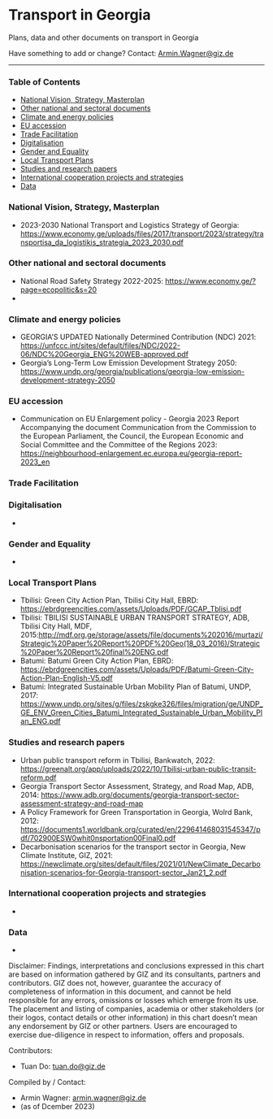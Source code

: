 # Transport in Georgia
Plans, data and other documents on transport in Georgia

Have something to add or change? Contact: Armin.Wagner@giz.de

------------------------------

### Table of Contents

- [National Vision, Strategy, Masterplan](#National-Vision-Strategy-Masterplan)
- [Other national and sectoral documents](#other-national-sectoral-documents) 
- [Climate and energy policies](#climate-energy-policies) 
- [EU accession](#eu-accession)
- [Trade Facilitation](#trade-facilitation)
- [Digitalisation](#digitalisation)
- [Gender and Equality](#gender)
- [Local Transport Plans](#local-transport-plans) 
- [Studies and research papers](#studies-research) 
- [International cooperation projects and strategies](#International-cooperation) 
- [Data](#data) 

  
### National Vision, Strategy, Masterplan <a name="national-vision-strategy-masterplan"></a> 

- 2023-2030 National Transport and Logistics Strategy of Georgia: https://www.economy.ge/uploads/files/2017/transport/2023/strategy/transportisa_da_logistikis_strategia_2023_2030.pdf

### Other national and sectoral documents <a name="other-national-sectoral-documents"></a> 

- National Road Safety Strategy 2022-2025: https://www.economy.ge/?page=ecopolitic&s=20
- 

### Climate and energy policies <a name="climate-energy-policies"></a> 

- GEORGIA’S UPDATED Nationally Determined Contribution (NDC) 2021: https://unfccc.int/sites/default/files/NDC/2022-06/NDC%20Georgia_ENG%20WEB-approved.pdf
- Georgia’s Long-Term Low Emission Development Strategy 2050: https://www.undp.org/georgia/publications/georgia-low-emission-development-strategy-2050

### EU accession <a name="eu-accession"></a> 

- Communication on EU Enlargement policy - Georgia 2023 Report Accompanying the document Communication from the Commission to the European Parliament, the Council, the European Economic and Social Committee and the Committee of the Regions 2023: https://neighbourhood-enlargement.ec.europa.eu/georgia-report-2023_en

### Trade Facilitation <a name="trade-facilitation"></a> 




### Digitalisation <a name="digitalisation"></a>

-

### Gender and Equality <a name="gender"></a>

- 

### Local Transport Plans <a name="local-transport-plans"></a>  

- Tbilisi: Green City Action Plan, Tbilisi City Hall, EBRD: https://ebrdgreencities.com/assets/Uploads/PDF/GCAP_Tblisi.pdf 
- Tbilisi: TBILISI SUSTAINABLE URBAN TRANSPORT STRATEGY, ADB, Tbilisi City Hall, MDF, 2015:http://mdf.org.ge/storage/assets/file/documents%202016/murtazi/Strategic%20Paper%20Report%20PDF%20Geo(18_03_2016)/Strategic%20Paper%20Report%20final%20ENG.pdf
- Batumi: Batumi Green City Action Plan, EBRD: https://ebrdgreencities.com/assets/Uploads/PDF/Batumi-Green-City-Action-Plan-English-V5.pdf
- Batumi: Integrated Sustainable Urban Mobility Plan of Batumi, UNDP, 2017: https://www.undp.org/sites/g/files/zskgke326/files/migration/ge/UNDP_GE_ENV_Green_Cities_Batumi_Integrated_Sustainable_Urban_Mobility_Plan_ENG.pdf
 
  
### Studies and research papers <a name="studies-research"></a> 

- Urban public transport reform in Tbilisi, Bankwatch, 2022: https://greenalt.org/app/uploads/2022/10/Tbilisi-urban-public-transit-reform.pdf
- Georgia Transport Sector Assessment, Strategy, and Road Map, ADB, 2014: https://www.adb.org/documents/georgia-transport-sector-assessment-strategy-and-road-map
- A Policy Framework for Green Transportation in Georgia, Wolrd Bank, 2012: https://documents1.worldbank.org/curated/en/229641468031545347/pdf/702900ESW0whit0nsportation00Final0.pdf
- Decarbonisation scenarios for the transport sector in Georgia, New Climate Institute, GIZ, 2021: https://newclimate.org/sites/default/files/2021/01/NewClimate_Decarbonisation-scenarios-for-Georgia-transport-sector_Jan21_2.pdf

### International cooperation projects and strategies <a name="international-cooperation"></a> 

- 

### Data <a name="data"></a>

- 


Disclaimer: Findings, interpretations and conclusions expressed in this chart are based on information gathered by GIZ and its consultants, partners and contributors. GIZ does not, however, guarantee the accuracy of completeness of information in this document, and cannot be held responsible for any errors, omissions or losses which emerge from its use. The placement and listing of companies, academia or other stakeholders (or their logos, contact details or other information) in this chart doesn’t mean any endorsement by GIZ or other partners. Users are encouraged to exercise due-diligence in respect to information, offers and proposals.


Contributors:
- Tuan Do: tuan.do@giz.de


Compiled by / Contact:
- Armin Wagner: armin.wagner@giz.de
- (as of Dcember 2023)
